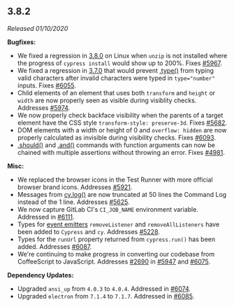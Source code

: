 ## 3.8.2

_Released 01/10/2020_

**Bugfixes:**

- We fixed a regression in [3.8.0](#3-8-0) on Linux when `unzip` is not
  installed where the progress of `cypress install` would show up to 200%. Fixes
  [#5967](https://github.com/cypress-io/cypress/issues/5967).
- We fixed a regression in [3.7.0](#3-7-0) that would prevent
  [.type()](/api/commands/type) from typing valid characters after invalid
  characters were typed in `type="number"` inputs. Fixes
  [#6055](https://github.com/cypress-io/cypress/issues/6055).
- Child elements of an element that uses both `transform` and `height` or
  `width` are now properly seen as visible during visiblity checks. Addresses
  [#5974](https://github.com/cypress-io/cypress/issues/5974).
- We now properly check backface visibility when the parents of a target element
  have the CSS style `transform-style: preserve-3d`. Fixes
  [#5682](https://github.com/cypress-io/cypress/issues/5682).
- DOM elements with a width or height of 0 and `overflow: hidden` are now
  properly calculated as invisible during visibility checks. Fixes
  [#6093](https://github.com/cypress-io/cypress/issues/6093).
- [.should()](/api/commands/should) and [.and()](/api/commands/and) commands
  with function arguments can now be chained with multiple assertions without
  throwing an error. Fixes
  [#4981](https://github.com/cypress-io/cypress/issues/4981).

**Misc:**

- We replaced the browser icons in the Test Runner with more official browser
  brand icons. Addresses
  [#5921](https://github.com/cypress-io/cypress/issues/5921).
- Messages from [cy.log()](/api/commands/log) are now truncated at 50 lines the
  Command Log instead of the 1 line. Addresses
  [#5625](https://github.com/cypress-io/cypress/issues/5625).
- We now capture GitLab CI's `CI_JOB_NAME` environment variable. Addressed in
  [#6111](https://github.com/cypress-io/cypress/pull/6111).
- Types for [event emitters](/api/events/catalog-of-events#Binding-to-Events)
  `removeListener` and `removeAllListeners` have been added to `Cypress` and
  `cy`. Addresses [#5228](https://github.com/cypress-io/cypress/issues/5228).
- Types for the `runUrl` property returned from `cypress.run()` has been added.
  Addresses [#6087](https://github.com/cypress-io/cypress/issues/6087).
- We're continuing to make progress in converting our codebase from CoffeeScript
  to JavaScript. Addresses
  [#2690](https://github.com/cypress-io/cypress/issues/2690) in
  [#5947](https://github.com/cypress-io/cypress/pull/5947) and
  [#6075](https://github.com/cypress-io/cypress/pull/6075).

**Dependency Updates:**

- Upgraded `ansi_up` from `4.0.3` to `4.0.4`. Addressed in
  [#6074](https://github.com/cypress-io/cypress/pull/6074).
- Upgraded `electron` from `7.1.4` to `7.1.7`. Addressed in
  [#6085](https://github.com/cypress-io/cypress/pull/6085).
